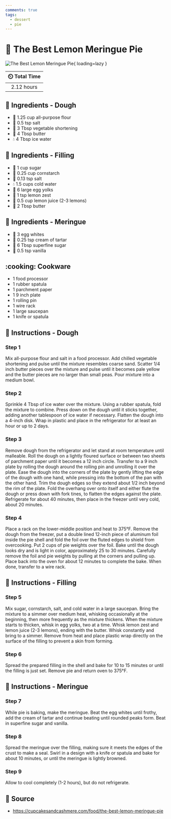 ```yaml
---
comments: true
tags:
  - dessert
  - pie
---
```

# :pie: The Best Lemon Meringue Pie

![The Best Lemon Meringue Pie](../../assets/images/the-best-lemon-meringue-pie.png){ loading=lazy }

| :timer_clock: Total Time |
|:-----------------------: |
| 2.12 hours |

## :salt: Ingredients - Dough

- :ear_of_rice: 1.25 cup all-purpose flour
- :salt: 0.5 tsp salt
- :carrot: 3 Tbsp vegetable shortening
- :butter: 4 Tbsp butter
- :droplet: 4 Tbsp ice water

## :salt: Ingredients - Filling

- :candy: 1 cup sugar
- :corn: 0.25 cup cornstarch
- :salt: 0.13 tsp salt
- :droplet: 1.5 cups cold water
- :egg: 6 large egg yolks
- :lemon: 1 tsp lemon zest
- :lemon: 0.5 cup lemon juice (2-3 lemons)
- :butter: 2 Tbsp butter

## :salt: Ingredients - Meringue

- :egg: 3 egg whites
- :rice: 0.25 tsp cream of tartar
- :candy: 6 Tbsp superfine sugar
- :icecream: 0.5 tsp vanilla

## :cooking: Cookware

- 1 food processor
- 1 rubber spatula
- 1 parchment paper
- 1 9 inch plate
- 1 rolling pin
- 1 wire rack
- 1 large saucepan
- 1 knife or spatula

## :pencil: Instructions - Dough

### Step 1

Mix all-purpose flour and salt in a food processor. Add chilled vegetable shortening and pulse until the mixture
resembles coarse sand. Scatter 1/4 inch butter pieces over the mixture and pulse until it becomes pale yellow and the
butter pieces are no larger than small peas. Pour mixture into a medium bowl.

### Step 2

Sprinkle 4 Tbsp of ice water over the mixture. Using a rubber spatula, fold the mixture to combine. Press down on the
dough until it sticks together, adding another tablespoon of ice water if necessary. Flatten the dough into a 4-inch
disk. Wrap in plastic and place in the refrigerator for at least an hour or up to 2 days.

### Step 3

Remove dough from the refrigerator and let stand at room temperature until malleable. Roll the dough on a lightly
floured surface or between two sheets of parchment paper until it becomes a 12 inch circle. Transfer to a 9 inch plate
by rolling the dough around the rolling pin and unrolling it over the plate. Ease the dough into the corners of the
plate by gently lifting the edge of the dough with one hand, while pressing into the bottom of the pan with the other
hand. Trim the dough edges so they extend about 1/2 inch beyond the rim of the plate. Fold the overhang over onto itself
and either flute the dough or press down with fork tines, to flatten the edges against the plate. Refrigerate for about
40 minutes, then place in the freezer until very cold, about 20 minutes.

### Step 4

Place a rack on the lower-middle position and heat to 375°F. Remove the dough from the freezer, put a double lined
12-inch piece of aluminum foil inside the pie shell and fold the foil over the fluted edges to shield from overcooking.
Put 2 cups of pie weights over the foil. Bake until the dough looks dry and is light in color, approximately 25 to 30
minutes. Carefully remove the foil and pie weights by pulling at the corners and pulling up. Place back into the oven
for about 12 minutes to complete the bake. When done, transfer to a wire rack.

## :pencil: Instructions - Filling

### Step 5

Mix sugar, cornstarch, salt, and cold water in a large saucepan. Bring the mixture to a simmer over medium heat,
whisking occasionally at the beginning, then more frequently as the mixture thickens. When the mixture starts to
thicken, whisk in egg yolks, two at a time. Whisk lemon zest and lemon juice (2-3 lemons), ending with the butter. Whisk
constantly and bring to a simmer. Remove from heat and place plastic wrap directly on the surface of the filling to
prevent a skin from forming.

### Step 6

Spread the prepared filling in the shell and bake for 10 to 15 minutes or until the filling is just set. Remove pie and
return oven to 375°F.

## :pencil: Instructions - Meringue

### Step 7

While pie is baking, make the meringue. Beat the egg whites until frothy, add the cream of tartar and continue beating
until rounded peaks form. Beat in superfine sugar and vanilla.

### Step 8

Spread the meringue over the filling, making sure it meets the edges of the crust to make a seal. Swirl in a design with
a knife or spatula and bake for about 10 minutes, or until the meringue is lightly browned.

### Step 9

Allow to cool completely (1-2 hours), but do not refrigerate.

## :link: Source

- <https://cupcakesandcashmere.com/food/the-best-lemon-meringue-pie>
